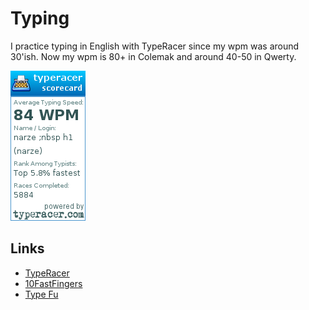 # Typing

I practice typing in English with TypeRacer since my wpm was around 30'ish. Now my wpm is 80+ in Colemak and around 40-50 in Qwerty.

![My TypeRacer stats as of now.](.gitbook/assets/image%20%289%29.png)

## Links

* [TypeRacer](http://typeracer.com)
* [10FastFingers](http://10fastfingers.com)
* [Type Fu](https://type-fu.com/)

